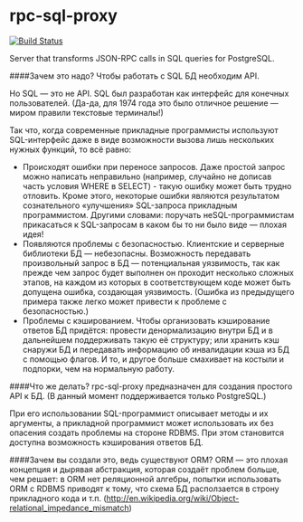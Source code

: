 rpc-sql-proxy
=============
[![Build Status](https://travis-ci.org/DSoftOut/rpc-sql-proxy.png?branch=master)](https://travis-ci.org/DSoftOut/rpc-sql-proxy)

Server that transforms JSON-RPC calls in SQL queries for PostgreSQL.

####Зачем это надо?
Чтобы работать с SQL БД необходим API.

Но SQL — это не API. SQL был разработан как интерфейс для конечных пользователей. (Да-да, для 1974 года это было отличное решение — миром правили текстовые терминалы!)

Так что, когда современные прикладные программисты используют SQL-интерфейс даже в виде возможности вызова лишь нескольких нужных функций, то всё равно:
* Происходят ошибки при переносе запросов. Даже простой запрос можно написать неправильно (например, случайно не дописав часть условия WHERE в SELECT) - такую ошибку может быть трудно отловить. Кроме этого, некоторые ошибки являются результатом сознательного «улучшения» SQL-запроса прикладным программистом. Другими словами: поручать неSQL-программистам прикасаться к SQL-запросам в каком бы то ни было виде — плохая идея!
* Появляются проблемы с безопасностью. Клиентские и серверные библиотеки БД — небезопасны. Возможность передавать произвольный запрос в БД — потенциальная уязвимость, так как прежде чем запрос будет выполнен он проходит несколько сложных этапов, на каждом из которых в соответствующем коде может быть допущена ошибка, создающая уязвимость. (Ошибка из предыдущего примера также легко может привести к проблеме с безопасностью.)
* Проблемы с кэшированием. Чтобы организовать кэширование ответов БД придётся:
провести денормализацию внутри БД и в дальнейшем поддерживать такую её структуру; или
хранить кэш снаружи БД и передавать информацию об инвалидации кэша из БД с помощью флагов. И то, и другое больше смахивает на костыли и подпорки, чем на нормальную работу.

####Что же делать?
rpc-sql-proxy предназначен для создания простого API к БД.
(В данный момент поддерживается только PostgreSQL.)

При его использовании SQL-программист описывает методы и их аргументы, а прикладной программист может использовать их без опасения создать проблемы на стороне RDBMS. При этом становится доступна возможность кэширования ответов БД.

####Зачем вы создали это, ведь существуют ORM?
ORM — это плохая концепция и дырявая абстракция, которая создаёт проблем больше, чем решает: в ORM нет реляционной алгебры, попытки использовать ORM с RDBMS приводят к тому, что схема БД расползается в строну прикладного кода и т.п. (http://en.wikipedia.org/wiki/Object-relational_impedance_mismatch)
